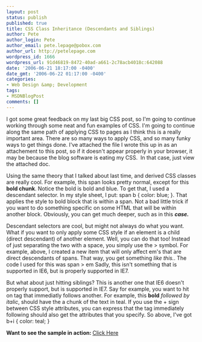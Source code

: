 ```yaml
---
layout: post
status: publish
published: true
title: CSS Class Inheritance (Descendants and Siblings)
author: Pete
author_login: Pete
author_email: pete.lepage@pobox.com
author_url: http://petelepage.com
wordpress_id: 1666
wordpress_url: 91d46819-8472-40ad-a661-2c78acb4018c:642088
date: '2006-06-21 18:17:00 -0400'
date_gmt: '2006-06-22 01:17:00 -0400'
categories:
- Web Design &amp; Development
tags:
- MSDNBlogPost
comments: []
---
```

<p>I got some great feedback on my last big CSS post, so I'm going to continue working through some neat and fun examples of CSS. I'm going to continue along the same path of applying CSS to pages as I think this is a really important area. There are so many ways to apply CSS, and so many funky ways to get things done. I've attached the file I wrote this up in as an attachement to this post, so if it doesn't appear properly in your browser, it may be because the blog software is eating my CSS.  In that case, just view the attached doc.</p>
<p>Using the same theory that I talked about last time, and derived CSS classes are really cool. For example, <span>this span looks pretty normal, except for this <strong>bold chunk</strong></span>. Notice the bold is bold and blue. To get that, I used a descendant selector. In my style sheet, I put: <span class="styleSample">span b { color: blue; }</span>. That applies the style to bold block that is within a span. Not a bad little trick if you want to do something specific on some HTML that will be within another block. <span>Obviously, you can get much deeper, such as in this <em><strong>case.</strong></em></span></p>
<p>Descendant selectors are cool, but might not always do what you want. What if you want to only apply some CSS style if an element is a child (direct descendant) of another element. Well, you can do that too! Instead of just separating the two with a space, you simply use the &gt; symbol. For example, above, I created a new item that will only affect em's that are direct descendants of spans. <span>That way, you get something <em>like this.</em></span>. The code I used for this was <span class="styleSample">span &gt; em</span> Sadly, this isn't something that is supported in IE6, but is properly supported in IE7.</p>
<p>But what about just hitting siblings? This is another one that IE6 doesn't properly support, but is supported in IE7. Say for example, you want to hit on tag that immediatly follows another. For example, this <strong>bold</strong><em> followed by italic</em>, should have the a chunk of the text in teal. If you use the + sign between CSS style attributes, you can express that the tag immediately following should also get the attributes that you specify. So above, I've got <span class="styleSample">b+i { color: teal; }</span></p>
<p><b>Want to see the sample in action: </b> <a href="/samples/inheritance.aspx">Click Here</a></p>
